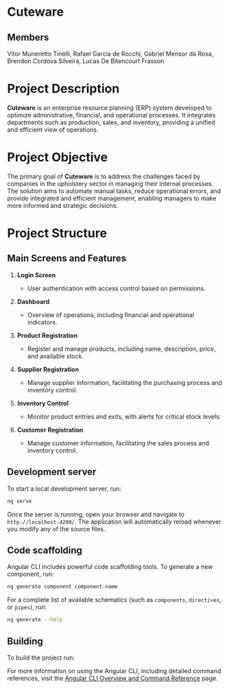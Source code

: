 # Cuteware

## Members
Vitor Muneretto Tinelli, Rafael Garcia de Rocchi, Gabriel Mensor da Rosa, Brendon Cordova Silveira, Lucas De Bitencourt Frasson

# Project Description

**Cuteware** is an enterprise resource planning (ERP) system developed to optimize administrative, financial, and operational processes. It integrates departments such as production, sales, and inventory, providing a unified and efficient view of operations.

# Project Objective

The primary goal of **Cuteware** is to address the challenges faced by companies in the upholstery sector in managing their internal processes. The solution aims to automate manual tasks, reduce operational errors, and provide integrated and efficient management, enabling managers to make more informed and strategic decisions.

# Project Structure

## Main Screens and Features

1. **Login Screen**
   - User authentication with access control based on permissions.

2. **Dashboard**
   - Overview of operations, including financial and operational indicators.

3. **Product Registration**
   - Register and manage products, including name, description, price, and available stock.

4. **Supplier Registration**
   - Manage supplier information, facilitating the purchasing process and inventory control.

5. **Inventory Control**
   - Monitor product entries and exits, with alerts for critical stock levels.

6. **Customer Registration**
   - Manage customer information, facilitating the sales process and inventory control.


## Development server

To start a local development server, run:

```bash
ng serve
```

Once the server is running, open your browser and navigate to `http://localhost:4200/`. The application will automatically reload whenever you modify any of the source files.

## Code scaffolding

Angular CLI includes powerful code scaffolding tools. To generate a new component, run:

```bash
ng generate component component-name
```

For a complete list of available schematics (such as `components`, `directives`, or `pipes`), run:

```bash
ng generate --help
```

## Building

To build the project run:



For more information on using the Angular CLI, including detailed command references, visit the [Angular CLI Overview and Command Reference](https://angular.dev/tools/cli) page.
